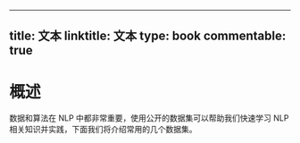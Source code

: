 
---
title: 文本
linktitle: 文本
type: book
commentable: true
---

# 概述

数据和算法在 NLP 中都非常重要，使用公开的数据集可以帮助我们快速学习 NLP 相关知识并实践，下面我们将介绍常用的几个数据集。

    
